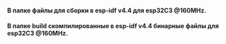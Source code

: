 #### В папке файлы для сборки в esp-idf v4.4 для esp32C3 @160MHz.</br>
#### В папке build скомпилированные  в esp-idf v4.4 бинарные файлы для esp32C3 @160MHz.</br>
